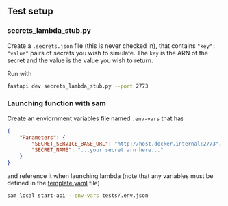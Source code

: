 ## Test setup

### secrets_lambda_stub.py

Create a `.secrets.json` file (this is never checked in), that contains `"key": "value"` pairs of secrets you wish to simulate.  The `key` is the ARN of the secret and the value is the value you wish to return.

Run with
```bash
fastapi dev secrets_lambda_stub.py --port 2773
```

### Launching function with sam

Create an enviornment variables file named `.env-vars` that has 
```json
{
    "Parameters": {
        "SECRET_SERVICE_BASE_URL": "http://host.docker.internal:2773",
        "SECRET_NAME": "...your secret arn here..."
    }
}
```

and reference it when launching lambda (note that any variables must be defined in the [template.yaml](../template.yaml) file)
```bash
sam local start-api --env-vars tests/.env.json
```